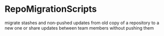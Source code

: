 # RepoMigrationScripts
migrate stashes and non-pushed updates from old copy of a repository to a new one or share updates between team members without pushing them
